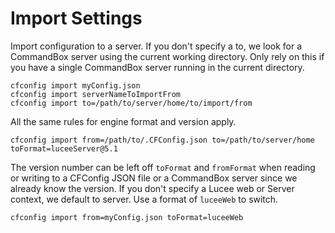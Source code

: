 # Import Settings

Import configuration to a server.  If you don't specify a to, we look for a CommandBox server using the current working directory.  Only rely on this if you have a single CommandBox server running in the current directory.

```
cfconfig import myConfig.json
cfconfig import serverNameToImportFrom
cfconfig import to=/path/to/server/home/to/import/from
```

All the same rules for engine format and version apply.

```
cfconfig import from=/path/to/.CFConfig.json to=/path/to/server/home toFormat=luceeServer@5.1
```

The version number can be left off `toFormat` and `fromFormat` when reading or writing to a CFConfig JSON file or a CommandBox server since we already know the version.  If you don't specify a Lucee web or Server context, we default to server. Use a format of `luceeWeb` to switch.

```
cfconfig import from=myConfig.json toFormat=luceeWeb
```